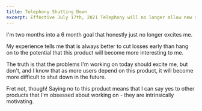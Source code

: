 ```yaml
---
title: Telephony Shutting Down
excerpt: Effective July 17th, 2021 Telephony will no longer allow new signups.
---
```


I'm two months into a 6 month goal that honestly just no longer excites me. 

My experience tells me that is always better to cut losses early than hang on to
the potential that this product will become more interesting to me.

The truth is that the problems I'm working on today should excite me, but don't, and I
know that as more users depend on this product, it will become more difficult to shut down
in the future.

Fret not, though! Saying no to this product means that I can say yes to other products
that I'm obsessed about working on - they are intrinsically motivating.